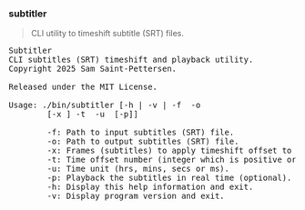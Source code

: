 ### subtitler
> CLI utility to timeshift subtitle (SRT) files.

<pre>
Subtitler
CLI subtitles (SRT) timeshift and playback utility.
Copyright 2025 Sam Saint-Pettersen.

Released under the MIT License.

Usage: ./bin/subtitler [-h | -v | -f <input_srt_file> -o <output_srt_file>
        [-x <frame,frame...>] -t <time_offset> -u <time_unit> [-p]]

        -f: Path to input subtitles (SRT) file.
        -o: Path to output subtitles (SRT) file.
        -x: Frames (subtitles) to apply timeshift offset to (comma separated or range).
        -t: Time offset number (integer which is positive or negative).
        -u: Time unit (hrs, mins, secs or ms).
        -p: Playback the subtitles in real time (optional).
        -h: Display this help information and exit.
        -v: Display program version and exit.
</pre>
